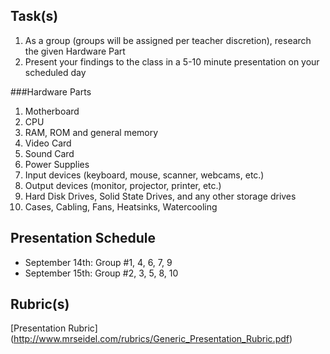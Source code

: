 Task(s)
-------
1. As a group (groups will be assigned per teacher discretion), research the given Hardware Part
2. Present your findings to the class in a 5-10 minute presentation on your scheduled day

###Hardware Parts
1. Motherboard
2. CPU 
3. RAM, ROM and general memory 
4. Video Card 
5. Sound Card
6. Power Supplies 
7. Input devices (keyboard, mouse, scanner, webcams, etc.) 
8. Output devices (monitor, projector, printer, etc.) 
9. Hard Disk Drives, Solid State Drives, and any other storage drives 
10. Cases, Cabling, Fans, Heatsinks, Watercooling 

Presentation Schedule
------------------
- September 14th: Group #1, 4, 6, 7, 9
- September 15th: Group #2, 3, 5, 8, 10

Rubric(s)
---------
[Presentation Rubric] (http://www.mrseidel.com/rubrics/Generic_Presentation_Rubric.pdf)
